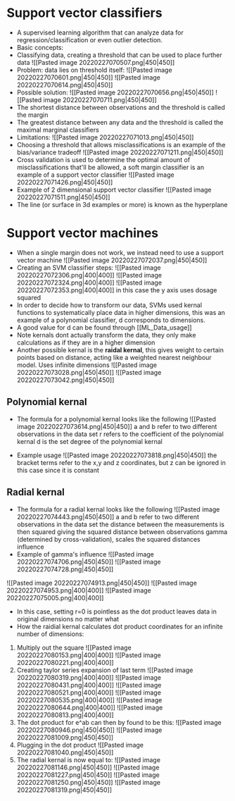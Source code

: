 # Support vector classifiers  
- A supervised learning algorithm that can analyze data for regression/classification or even outlier detection.
- Basic concepts:
- Classifying data, creating a threshold that can be used to place further data
![[Pasted image 20220227070507.png|450|450]]
- Problem: data lies on threshold itself:
![[Pasted image 20220227070601.png|450|450]]
![[Pasted image 20220227070614.png|450|450]]
- Possible solution:
![[Pasted image 20220227070656.png|450|450]]
![[Pasted image 20220227070711.png|450|450]]
- The shortest distance between observations and the threshold is called the margin
- The greatest distance between any data and the threshold is called the maximal marginal classifiers 
- Limitations:
![[Pasted image 20220227071013.png|450|450]]
- Choosing a threshold that allows misclassifications is an example of the bias/variance tradeoff
![[Pasted image 20220227071211.png|450|450]]
- Cross validation is used to determine the optimal amount of misclassifications that'll be allowed, a soft margin classifier is an example of a support vector classifier
![[Pasted image 20220227071426.png|450|450]]
- Example of 2 dimensional support vector classifier 
![[Pasted image 20220227071511.png|450|450]] 
- The line (or surface in 3d examples or more) is known as the hyperplane

# Support vector machines
- When a single margin does not work, we instead need to use a support vector machine
![[Pasted image 20220227072037.png|450|450]]
- Creating an SVM classifier steps:
![[Pasted image 20220227072306.png|400|400]]
![[Pasted image 20220227072324.png|400|400]]
![[Pasted image 20220227072353.png|400|400]]
in this case the y axis uses dosage squared
- In order to decide how to transform our data, SVMs used kernal functions to systematically place data in higher dimensions, this was an example of a polynomial classifier, d corresponds to dimensions.
- A good value for d can be found through [[ML_Data_usage]]
- Note kernals dont actually transform the data, they only make calculations as if they are in a higher dimension
- Another possible kernal is the **raidal kernal**, this gives weight to certain points based on distance, acting like a weighted nearest neighbour model. Uses infinite dimensions
![[Pasted image 20220227073028.png|450|450]]
![[Pasted image 20220227073042.png|450|450]]
## Polynomial kernal
- The formula for a polynomial kernal looks like the following
![[Pasted image 20220227073614.png|450|450]]
a and b refer to two different observations in the data set
r refers to the coefficient of the polynomial kernal
d is the set degree of the polynomial kernal

- Example usage
![[Pasted image 20220227073818.png|450|450]]
the bracket terms refer to the x,y and z coordinates, but z can be ignored in this case since it is constant

## Radial kernal
- The formula for a radial kernal looks like the following
![[Pasted image 20220227074443.png|450|450]]
a and b refer to two different observations in the data set
the distance between the measurements is then squared giving the squared distance between observations
gamma (determined by cross-validation), scales the squared distances influence
- Example of gamma's influence
![[Pasted image 20220227074706.png|450|450]]
![[Pasted image 20220227074728.png|450|450]]

![[Pasted image 20220227074913.png|450|450]]
![[Pasted image 20220227074953.png|400|400]]
![[Pasted image 20220227075005.png|400|400]]
- In this case, setting r=0 is pointless as the dot product leaves data in original dimensions no matter what 
- How the raidial kernal calculates dot product coordinates for an infinite number of dimensions:
1. Multiply out the square
![[Pasted image 20220227080153.png|400|400]]
![[Pasted image 20220227080221.png|400|400]]
2. Creating taylor series expansion of last term
![[Pasted image 20220227080319.png|400|400]]
![[Pasted image 20220227080431.png|400|400]]
![[Pasted image 20220227080521.png|400|400]]
![[Pasted image 20220227080535.png|400|400]]
![[Pasted image 20220227080644.png|400|400]]
![[Pasted image 20220227080813.png|400|400]]
3. The dot product for e^ab can then by found to be this:
![[Pasted image 20220227080946.png|450|450]]
![[Pasted image 20220227081009.png|450|450]]
4. Plugging in the dot product
![[Pasted image 20220227081040.png|450|450]]
5. The radial kernal is now equal to:
![[Pasted image 20220227081146.png|450|450]]
![[Pasted image 20220227081227.png|450|450]]
![[Pasted image 20220227081250.png|450|450]]
![[Pasted image 20220227081319.png|450|450]]